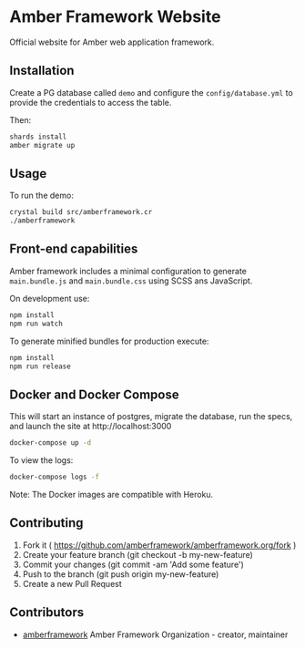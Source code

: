 # Amber Framework Website

Official website for Amber web application framework. 

## Installation

Create a PG database called `demo` and configure the `config/database.yml`
to provide the credentials to access the table.

Then:

```sh
shards install
amber migrate up
```

## Usage

To run the demo:

```sh
crystal build src/amberframework.cr
./amberframework
```

## Front-end capabilities

Amber framework includes a minimal configuration to generate `main.bundle.js` and `main.bundle.css` using SCSS ans JavaScript.

On development use:

```sh
npm install
npm run watch
```

To generate minified bundles for production execute:

```sh
npm install
npm run release
```

## Docker and Docker Compose

This will start an instance of postgres, migrate the database, run the specs,
and launch the site at http://localhost:3000

```sh
docker-compose up -d
```

To view the logs:

```sh
docker-compose logs -f
```

Note: The Docker images are compatible with Heroku.  

## Contributing

1. Fork it ( https://github.com/amberframework/amberframework.org/fork )
2. Create your feature branch (git checkout -b my-new-feature)
3. Commit your changes (git commit -am 'Add some feature')
4. Push to the branch (git push origin my-new-feature)
5. Create a new Pull Request

## Contributors

- [amberframework](https://github.com/amberframework) Amber Framework Organization - creator, maintainer
